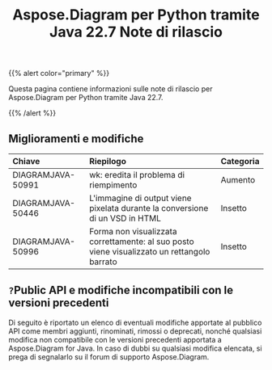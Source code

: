 ﻿---
title: Aspose.Diagram per Python tramite Java 22.7 Note di rilascio
type: docs
weight: 21
url: /it/java/aspose-diagram-for-python-via-java-22-7-release-notes/
---
{{% alert color="primary" %}}

Questa pagina contiene informazioni sulle note di rilascio per Aspose.Diagram per Python tramite Java 22.7.

{{% /alert %}}
## **Miglioramenti e modifiche**  ##

|**Chiave**|**Riepilogo**|**Categoria**|
|:- |:- |:- |
|DIAGRAMJAVA-50991|wk: eredita il problema di riempimento|Aumento|
|DIAGRAMJAVA-50446|L'immagine di output viene pixelata durante la conversione di un VSD in HTML|Insetto|
|DIAGRAMJAVA-50996|Forma non visualizzata correttamente: al suo posto viene visualizzato un rettangolo barrato|Insetto|

## `?`**Public API e modifiche incompatibili con le versioni precedenti**
Di seguito è riportato un elenco di eventuali modifiche apportate al pubblico API come membri aggiunti, rinominati, rimossi o deprecati, nonché qualsiasi modifica non compatibile con le versioni precedenti apportata a Aspose.Diagram for Java. In caso di dubbi su qualsiasi modifica elencata, si prega di segnalarlo su il forum di supporto Aspose.Diagram.

